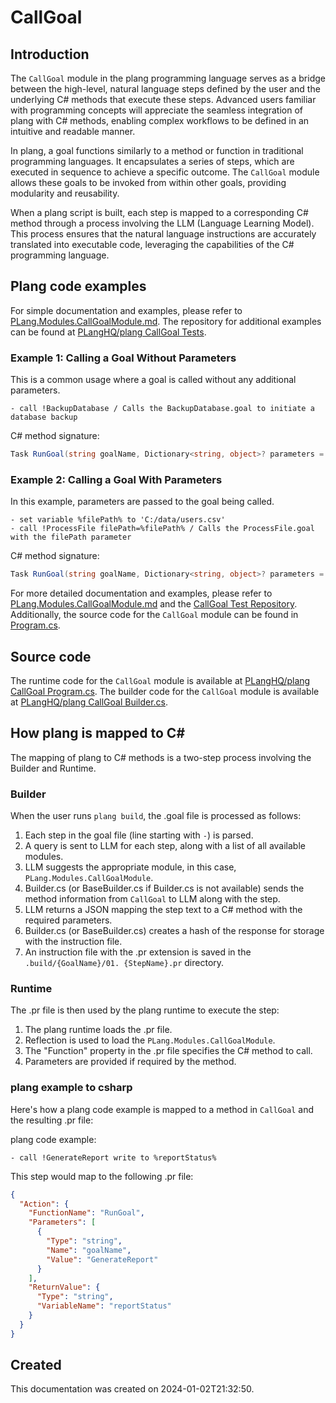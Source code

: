 # CallGoal

## Introduction
The `CallGoal` module in the plang programming language serves as a bridge between the high-level, natural language steps defined by the user and the underlying C# methods that execute these steps. Advanced users familiar with programming concepts will appreciate the seamless integration of plang with C# methods, enabling complex workflows to be defined in an intuitive and readable manner.

In plang, a goal functions similarly to a method or function in traditional programming languages. It encapsulates a series of steps, which are executed in sequence to achieve a specific outcome. The `CallGoal` module allows these goals to be invoked from within other goals, providing modularity and reusability.

When a plang script is built, each step is mapped to a corresponding C# method through a process involving the LLM (Language Learning Model). This process ensures that the natural language instructions are accurately translated into executable code, leveraging the capabilities of the C# programming language.

## Plang code examples
For simple documentation and examples, please refer to [PLang.Modules.CallGoalModule.md](./PLang.Modules.CallGoalModule.md). The repository for additional examples can be found at [PLangHQ/plang CallGoal Tests](https://github.com/PLangHQ/plang/tree/main/Tests/CallGoal).

### Example 1: Calling a Goal Without Parameters
This is a common usage where a goal is called without any additional parameters.
```plang
- call !BackupDatabase / Calls the BackupDatabase.goal to initiate a database backup
```
C# method signature:
```csharp
Task RunGoal(string goalName, Dictionary<string, object>? parameters = null, bool waitForExecution = true, int delayWhenNotWaitingInMilliseconds = 0)
```

### Example 2: Calling a Goal With Parameters
In this example, parameters are passed to the goal being called.
```plang
- set variable %filePath% to 'C:/data/users.csv'
- call !ProcessFile filePath=%filePath% / Calls the ProcessFile.goal with the filePath parameter
```
C# method signature:
```csharp
Task RunGoal(string goalName, Dictionary<string, object>? parameters = null, bool waitForExecution = true, int delayWhenNotWaitingInMilliseconds = 0)
```

For more detailed documentation and examples, please refer to [PLang.Modules.CallGoalModule.md](./PLang.Modules.CallGoalModule.md) and the [CallGoal Test Repository](https://github.com/PLangHQ/plang/tree/main/Tests/CallGoal). Additionally, the source code for the `CallGoal` module can be found in [Program.cs](https://github.com/PLangHQ/plang/tree/main/PLang/Modules/CallGoalModule/Program.cs).

## Source code
The runtime code for the `CallGoal` module is available at [PLangHQ/plang CallGoal Program.cs](https://github.com/PLangHQ/plang/tree/main/PLang/Modules/CallGoalModule/Program.cs).
The builder code for the `CallGoal` module is available at [PLangHQ/plang CallGoal Builder.cs](https://github.com/PLangHQ/plang/tree/main/PLang/Modules/CallGoalModule/Builder.cs).

## How plang is mapped to C#
The mapping of plang to C# methods is a two-step process involving the Builder and Runtime.

### Builder
When the user runs `plang build`, the .goal file is processed as follows:
1. Each step in the goal file (line starting with `-`) is parsed.
2. A query is sent to LLM for each step, along with a list of all available modules.
3. LLM suggests the appropriate module, in this case, `PLang.Modules.CallGoalModule`.
4. Builder.cs (or BaseBuilder.cs if Builder.cs is not available) sends the method information from `CallGoal` to LLM along with the step.
5. LLM returns a JSON mapping the step text to a C# method with the required parameters.
6. Builder.cs (or BaseBuilder.cs) creates a hash of the response for storage with the instruction file.
7. An instruction file with the .pr extension is saved in the `.build/{GoalName}/01. {StepName}.pr` directory.

### Runtime
The .pr file is then used by the plang runtime to execute the step:
1. The plang runtime loads the .pr file.
2. Reflection is used to load the `PLang.Modules.CallGoalModule`.
3. The "Function" property in the .pr file specifies the C# method to call.
4. Parameters are provided if required by the method.

### plang example to csharp
Here's how a plang code example is mapped to a method in `CallGoal` and the resulting .pr file:

plang code example:
```plang
- call !GenerateReport write to %reportStatus%
```

This step would map to the following .pr file:
```json
{
  "Action": {
    "FunctionName": "RunGoal",
    "Parameters": [
      {
        "Type": "string",
        "Name": "goalName",
        "Value": "GenerateReport"
      }
    ],
    "ReturnValue": {
      "Type": "string",
      "VariableName": "reportStatus"
    }
  }
}
```

## Created
This documentation was created on 2024-01-02T21:32:50.